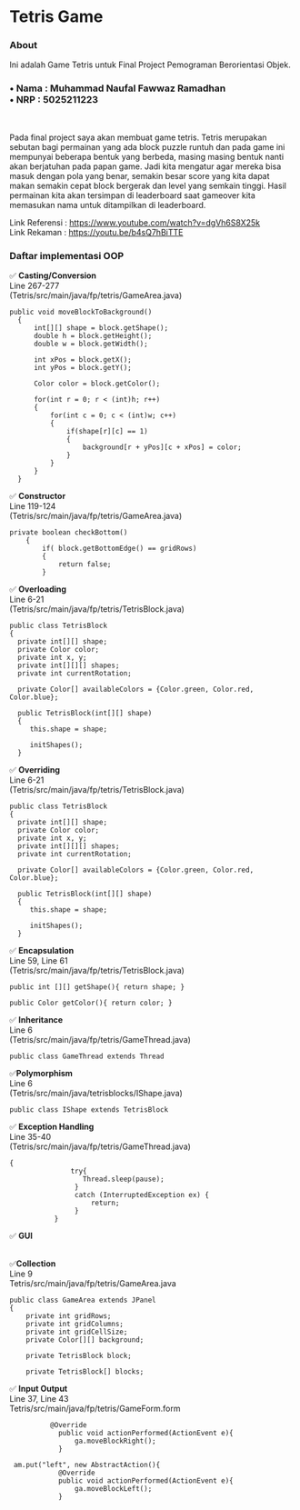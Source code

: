 <h1>Tetris Game</h1>

<h3> About </h3>
<p> Ini adalah Game Tetris untuk Final Project Pemograman Berorientasi Objek.</p>  

<h3>
• Nama : Muhammad Naufal Fawwaz Ramadhan<br>
• NRP : 5025211223<br>
</h3>
<br>
<p>  
Pada final project saya akan membuat game tetris. Tetris merupakan sebutan bagi permainan yang ada block puzzle runtuh dan pada game ini mempunyai beberapa bentuk yang berbeda, masing masing bentuk nanti akan berjatuhan pada papan game. Jadi kita mengatur agar mereka bisa masuk dengan pola yang benar, semakin besar score yang kita dapat makan semakin cepat block bergerak dan level yang semkain tinggi. Hasil permainan kita akan tersimpan di leaderboard saat gameover kita memasukan nama untuk ditampilkan di leaderboard.


Link Referensi : https://www.youtube.com/watch?v=dgVh6S8X25k<br>
Link Rekaman : https://youtu.be/b4sQ7hBiTTE<br>
  
<h3>Daftar implementasi OOP</h3>
</p>
✅ <b>Casting/Conversion</b><br>
    Line 267-277 <br>
    (Tetris/src/main/java/fp/tetris/GameArea.java)<br>
    
  ```
  public void moveBlockToBackground()
    {
        int[][] shape = block.getShape();
        double h = block.getHeight();
        double w = block.getWidth();
        
        int xPos = block.getX();
        int yPos = block.getY();
        
        Color color = block.getColor();
        
        for(int r = 0; r < (int)h; r++)
        {
            for(int c = 0; c < (int)w; c++)
            {
                if(shape[r][c] == 1)
                {
                    background[r + yPos][c + xPos] = color;
                }    
            }    
        }    
    }    
```

✅ <b>Constructor</b><br>
Line 119-124 <br> 
(Tetris/src/main/java/fp/tetris/GameArea.java)<br>

```
private boolean checkBottom()
    {
        if( block.getBottomEdge() == gridRows)
        {
            return false;
        }         
 ```
 
✅ <b>Overloading</b><br>
Line 6-21 <br>
(Tetris/src/main/java/fp/tetris/TetrisBlock.java)<br>

```
public class TetrisBlock 
{
  private int[][] shape;
  private Color color;
  private int x, y;
  private int[][][] shapes;
  private int currentRotation;
  
  private Color[] availableColors = {Color.green, Color.red, Color.blue};
  
  public TetrisBlock(int[][] shape)
  {
     this.shape = shape;
     
     initShapes();
  }  
```
  
✅ <b>Overriding</b><br>
Line 6-21<br> 
(Tetris/src/main/java/fp/tetris/TetrisBlock.java)<br>

```
public class TetrisBlock 
{
  private int[][] shape;
  private Color color;
  private int x, y;
  private int[][][] shapes;
  private int currentRotation;
  
  private Color[] availableColors = {Color.green, Color.red, Color.blue};
  
  public TetrisBlock(int[][] shape)
  {
     this.shape = shape;
     
     initShapes();
  }
```

✅ <b>Encapsulation</b><br>
Line 59, Line 61<br> 
(Tetris/src/main/java/fp/tetris/TetrisBlock.java)<br>

```
public int [][] getShape(){ return shape; }
```
```
public Color getColor(){ return color; }
```

✅ <b>Inheritance</b><br>
Line 6<br> 
(Tetris/src/main/java/fp/tetris/GameThread.java)<br>

```
public class GameThread extends Thread
```

✅<b>Polymorphism</b><br>
Line 6<br>
(Tetris/src/main/java/tetrisblocks/IShape.java)<br>

```
public class IShape extends TetrisBlock
```

✅ <b>Exception Handling</b><br>
Line 35-40<br> 
(Tetris/src/main/java/fp/tetris/GameThread.java)<br>

```
{    
               try{
                  Thread.sleep(pause);
                }
                catch (InterruptedException ex) {
                    return;
                }
           }
```

✅ <b>GUI</b><br>
<br>
  
✅<b>Collection</b><br>
Line 9<br>
Tetris/src/main/java/fp/tetris/GameArea.java<br>

```
public class GameArea extends JPanel
{
    private int gridRows;
    private int gridColumns;
    private int gridCellSize;
    private Color[][] background;
    
    private TetrisBlock block;
    
    private TetrisBlock[] blocks;
```              

✅ <b>Input Output</b><br>
Line 37, Line 43<br>
Tetris/src/main/java/fp/tetris/GameForm.form<br>

```
          @Override
            public void actionPerformed(ActionEvent e){
                ga.moveBlockRight();
            }         
```
```
 am.put("left", new AbstractAction(){
            @Override
            public void actionPerformed(ActionEvent e){
                ga.moveBlockLeft();
            }         
```

<p>
